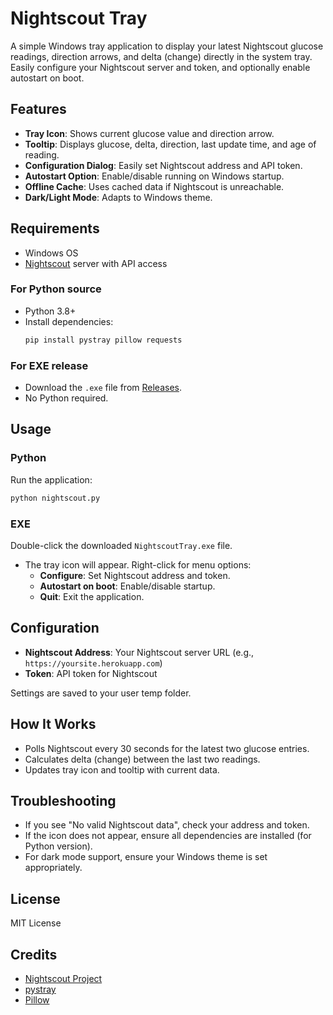# Nightscout Tray

A simple Windows tray application to display your latest Nightscout glucose readings, direction arrows, and delta (change) directly in the system tray. Easily configure your Nightscout server and token, and optionally enable autostart on boot.

## Features

- **Tray Icon**: Shows current glucose value and direction arrow.
- **Tooltip**: Displays glucose, delta, direction, last update time, and age of reading.
- **Configuration Dialog**: Easily set Nightscout address and API token.
- **Autostart Option**: Enable/disable running on Windows startup.
- **Offline Cache**: Uses cached data if Nightscout is unreachable.
- **Dark/Light Mode**: Adapts to Windows theme.

## Requirements

- Windows OS
- [Nightscout](https://www.nightscout.info/) server with API access

### For Python source

- Python 3.8+
- Install dependencies:
  ```sh
  pip install pystray pillow requests
  ```

### For EXE release

- Download the `.exe` file from [Releases](./releases).
- No Python required.

## Usage

### Python

Run the application:

```sh
python nightscout.py
```

### EXE

Double-click the downloaded `NightscoutTray.exe` file.

- The tray icon will appear. Right-click for menu options:
  - **Configure**: Set Nightscout address and token.
  - **Autostart on boot**: Enable/disable startup.
  - **Quit**: Exit the application.

## Configuration

- **Nightscout Address**: Your Nightscout server URL (e.g., `https://yoursite.herokuapp.com`)
- **Token**: API token for Nightscout

Settings are saved to your user temp folder.

## How It Works

- Polls Nightscout every 30 seconds for the latest two glucose entries.
- Calculates delta (change) between the last two readings.
- Updates tray icon and tooltip with current data.

## Troubleshooting

- If you see "No valid Nightscout data", check your address and token.
- If the icon does not appear, ensure all dependencies are installed (for Python version).
- For dark mode support, ensure your Windows theme is set appropriately.

## License

MIT License

## Credits

- [Nightscout Project](https://www.nightscout.info/)
- [pystray](https://github.com/moses-palmer/pystray)
- [Pillow](https://python-pillow.org/)
